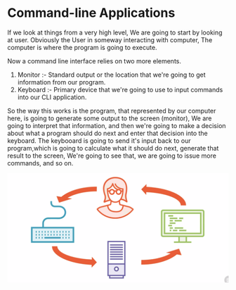 # Command-line Applications 

If we look at things from a very high level, We are going to start by looking at user. Obviously the User in someway interacting with computer, The computer is where the program is going to execute. 

Now a command line interface relies on two more elements.
1. Monitor :- Standard output or the location that we're going to get information from our program.
2. Keyboard :- Primary device that we're going to use to input commands into our CLI application. 

So the way this works is the program, that represented by our computer here, is going to generate some output to the screen (monitor), We are going to interpret that information, and then we're going to make a decision about what a program should do next and enter that decision into the keyboard. The keybooard is going to send it's input back to our program,which is going to calculate what it should do next, generate that result to the screen, We're going to see that, we are going to issue more commands, and so on.

![CLI Application Loop](Assets/CLI-1.png)


